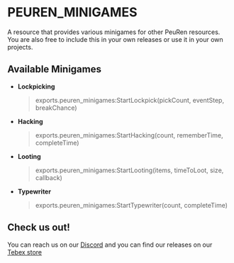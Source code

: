 # PEUREN_MINIGAMES
A resource that provides various minigames for other PeuRen resources.
You are also free to include this in your own releases or use it in your own projects.

## Available Minigames
- **Lockpicking**
	> exports.peuren_minigames:StartLockpick(pickCount, eventStep, breakChance)
- **Hacking**
	> exports.peuren_minigames:StartHacking(count,  rememberTime,  completeTime)
- **Looting**
	> exports.peuren_minigames:StartLooting(items,  timeToLoot,  size,  callback)
- **Typewriter**
	> exports.peuren_minigames:StartTypewriter(count, completeTime)

## Check us out!
You can reach us on our [Discord](https://discord.gg/wtxqbm4Sjq) and you can find our releases on our [Tebex store](https://peuren.tebex.io/)
